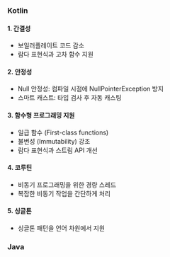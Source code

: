 ### Kotlin
#### 1. 간결성
- 보일러플레이트 코드 감소
- 람다 표현식과 고차 함수 지원
#### 2. 안정성
- Null 안정성: 컴파일 시점에 NullPointerException 방지
- 스마트 캐스트: 타입 검사 후 자동 캐스팅
#### 3. 함수형 프로그래밍 지원
- 일급 함수 (First-class functions)
- 불변성 (Immutability) 강조
- 람다 표현식과 스트림 API 개선
#### 4. 코루틴
- 비동기 프로그래밍을 위한 경량 스레드
- 복잡한 비동기 작업을 간단하게 처리
#### 5. 싱글톤
- 싱글톤 패턴을 언어 차원에서 지원

### Java

